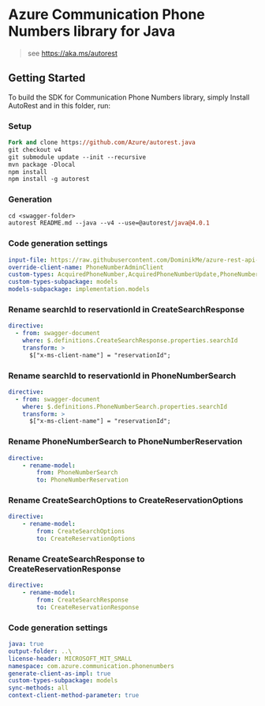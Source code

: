 # Azure Communication Phone Numbers library for Java

> see https://aka.ms/autorest
## Getting Started

To build the SDK for Communication Phone Numbers library, simply Install AutoRest and in this folder, run:

### Setup
```ps
Fork and clone https://github.com/Azure/autorest.java
git checkout v4
git submodule update --init --recursive
mvn package -Dlocal
npm install
npm install -g autorest
```

### Generation
```ps
cd <swagger-folder>
autorest README.md --java --v4 --use=@autorest/java@4.0.1
```

### Code generation settings
``` yaml
input-file: https://raw.githubusercontent.com/DominikMe/azure-rest-api-specs/3e42c16fc1fbfaaa5b236c88371bfb53dd34175d/specification/communication/data-plane/Microsoft.CommunicationServicesAdministration/preview/2020-11-01-preview3/phonenumbers.json
override-client-name: PhoneNumberAdminClient
custom-types: AcquiredPhoneNumber,AcquiredPhoneNumberUpdate,PhoneNumberAssignmentType,PhoneNumberCapabilities,PhoneNumberCapabilitiesRequest,PhoneNumberCapabilityValue,PhoneNumberCost,PhoneNumberSearchRequest,PhoneNumberSearchResult,PhoneNumberType
custom-types-subpackage: models
models-subpackage: implementation.models
```

### Rename searchId to reservationId in CreateSearchResponse

``` yaml
directive:
  - from: swagger-document
    where: $.definitions.CreateSearchResponse.properties.searchId
    transform: >
      $["x-ms-client-name"] = "reservationId";
```
### Rename searchId to reservationId in PhoneNumberSearch 

``` yaml
directive:
  - from: swagger-document
    where: $.definitions.PhoneNumberSearch.properties.searchId
    transform: >
      $["x-ms-client-name"] = "reservationId";
```

### Rename PhoneNumberSearch to PhoneNumberReservation

``` yaml
directive:
    - rename-model:
        from: PhoneNumberSearch
        to: PhoneNumberReservation
```

### Rename CreateSearchOptions to CreateReservationOptions

``` yaml
directive:
    - rename-model:
        from: CreateSearchOptions
        to: CreateReservationOptions
```

### Rename CreateSearchResponse to CreateReservationResponse

``` yaml
directive:
    - rename-model:
        from: CreateSearchResponse
        to: CreateReservationResponse
```

### Code generation settings

``` yaml
java: true
output-folder: ..\
license-header: MICROSOFT_MIT_SMALL
namespace: com.azure.communication.phonenumbers
generate-client-as-impl: true
custom-types-subpackage: models
sync-methods: all
context-client-method-parameter: true
```
